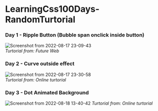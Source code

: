 # LearningCss100Days-RandomTurtorial

### Day 1 - Ripple Button (Bubble span onclick inside button)  
![Screenshot from 2022-08-17 23-09-43](https://user-images.githubusercontent.com/32034702/185189559-ca35e264-8011-4cd3-80f8-1500dd13be8d.png)  
_Turtorial from: Future Web_  

### Day 2 - Curve outside effect
![Screenshot from 2022-08-17 23-30-58](https://user-images.githubusercontent.com/32034702/185194195-854d361f-3a8a-4cdc-aee3-f549c00a394b.png)   
_Turtorial from: Online turtorial_  

### Day 3 - Dot Animated Background
![Screenshot from 2022-08-18 13-40-42](https://user-images.githubusercontent.com/32034702/185317484-4f40914d-e8f3-494f-a9e3-71e2b81f1548.png)
_Turtorial from: Online turtorial_ 
